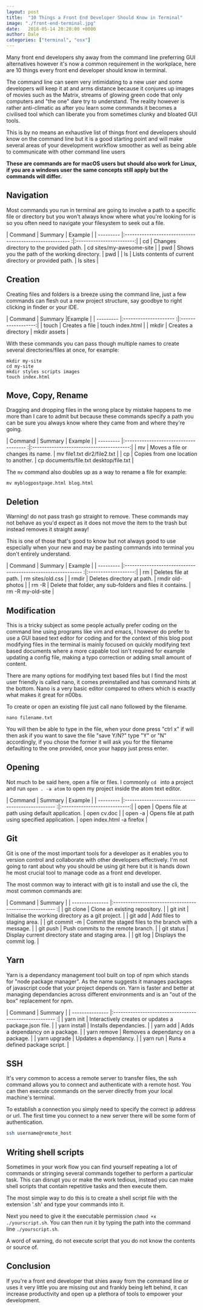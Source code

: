 ```yaml
---
layout: post
title:  "10 Things a Front End Developer Should Know in Terminal"
image: "./front-end-terminal.jpg"
date:   2018-05-14 20:20:00 +0000
author: Dale
categories: ["terminal", "osx"]
---
```


Many front end developers shy away from the command line preferring GUI alternatives however it's now a common requirement in the workplace, here are 10 things every front end developer should know in terminal.

The command line can seem very intimidating to a new user and some developers will keep it at and arms distance because it conjures up images of movies such as the Matrix, streams of glowing green code that only computers and "the one" dare try to understand. The reality however is rather anti-climatic as after you learn some commands it becomes a civilised tool which can liberate you from sometimes clunky and bloated GUI tools.

This is by no means an exhaustive list of things front end developers should know on the command line but it is a good starting point and will make several areas of your development workflow smoother as well as being able to communicate with other command line users

**These are commands are for macOS users but should also work for Linux, if you are a windows user the same concepts still apply but the commands will differ.**

## Navigation

Most commands you run in terminal are going to involve a path to a specific file or directory but you won't always know where what you're looking for is so you often need to navigate your filesystem to seek out a file.

| Command   | Summary                                                  | Example                  |
| --------- |:------------------------------------------------------- :|:------------------------:|
| cd        | Changes directory to the provided path.                  | cd sites/my-awesome-site |
| pwd       | Shows you the path of the working directory.             | pwd                      |
| ls        | Lists contents of current directory or provided path.    | ls sites                 |

## Creation

Creating files and folders is a breeze using the command line, just a few commands can flesh out a new project structure, say goodbye to right clicking in finder or your IDE.

| Command   | Summary                |Example             |
| --------- |:--------------------- :|:------------------:|
| touch     | Creates a file         | touch index.html   |
| mkdir     | Creates a directory    | mkdir assets       |


With these commands you can pass though multiple names to create several directories/files at once,
for example:

```
mkdir my-site
cd my-site
mkdir styles scripts images
touch index.html
```

## Move, Copy, Rename

Dragging and dropping files in the wrong place by mistake happens to me more than I care to admit but because these commands specify a path you can be sure you always know where they came from and where they're going.

| Command   | Summary                                | Example                                  |
| --------- |:------------------------------------- :|:----------------------------------------:|
| mv        | Moves a file or changes its name.      | mv file1.txt dir2/file2.txt              |
| cp        | Copies from one location to another.   | cp documents/file.txt desktop/file.txt   |

The `mv` command also doubles up as a way to rename a file for example:

```
mv myblogpostpage.html blog.html
```

## Deletion

Warning! do not pass trash go straight to remove.
These commands may not behave as you'd expect as it does not move the item to the trash but instead removes it straight away!

This is one of those that's good to know but not always good to use especially when your new and may be pasting commands into terminal you don't entirely understand.

| Command   | Summary                                                       | Example             |
| --------- |:------------------------------------------------------------ :|:-------------------:|
| rm        | Deletes file at path.                                         | rm sites/old.css    |
| rmdir     | Deletes directory at path.                                    | rmdir old-photos    |
| rm -R     | Delete that folder, any sub-folders and files it contains.    | rm -R my-old-site   |

## Modification

This is a tricky subject as some people actually prefer coding on the command line using programs like vim and emacs, I however do prefer to use a GUI based text editor for coding and for the context of this blog post modifying files in the terminal is mainly focused on quickly modifying text based documents where a more capable tool isn't required for example updating a config file, making a typo correction or adding small amount of content.

There are many options for modifying text based files but I find the most user friendly is called nano, it comes preinstalled and has command hints at the bottom. Nano is a very basic editor compared to others which is exactly what makes it great for n00bs.

To create or open an existing file just call nano followed by the filename.

```
nano filename.txt
```

You will then be able to type in the file, when your done press "ctrl x" if will then ask if you want to save the file "save Y/N?" type "Y" or "N" accordingly, if you chose the former it will ask you for the filename defaulting to the one provided, once your happy just press enter.

<adsense></adsense>

## Opening

Not much to be said here, open a file or files.
I commonly `cd ` into a project and run `open . -a atom` to open my project inside the atom text editor.

| Command   | Summary                                            | Example                      |
| --------- |:------------------------------------------------- :|:----------------------------:|
| open      | Opens file at path using default application.      | open cv.doc                  |
| open -a   | Opens file at path using specified application.    | open index.html -a firefox   |

## Git

Git is one of the most important tools for a developer as it enables you to version control and collaborate with other developers effectively. I'm not going to rant about why you should be using git here but it is hands down he most crucial tool to manage code as a front end developer.

The most common way to interact with git is to install and use the cli, the most common commands are:

| Command         | Summary                                                 |
| --------------- |:------------------------------------------------------ :|
| git clone       | Clone an existing repository.                           |
| git init        | Initialise the working directory as a git project.      |
| git add         | Add files to staging area.                              |
| git commit -m   | Commit the staged files to the branch with a message.   |
| git push        | Push commits to the remote branch.                      |
| git status      | Display current directory state and staging area.       |
| git log         | Displays the commit log.                                |

## Yarn

Yarn is a dependancy management tool built on top of npm which stands for "node package manager". As the name suggests it manages packages of javascript code that your project depends on.
Yarn is faster and better at managing dependancies across different environments and is an "out of the box" replacement for npm.

| Command         | Summary                                                 |
| --------------- |:------------------------------------------------------ :|
| yarn init       | Interactively creates or updates a package.json file.   |
| yarn install    | Installs dependancies.                                  |
| yarn add        | Adds a dependancy on a package.                         |
| yarn remove     | Removes a dependancy on a package.                      |
| yarn upgrade    | Updates a dependancy.                                   |
| yarn run        | Runs a defined package script.                          |


## SSH

It's very common to access a remote server to transfer files, the ssh command allows you to connect and authenticate with a remote host. You can then execute commands on the server directly from your local machine's terminal.

To establish a connection you simply need to specify the correct ip address or url. The first time you connect to a new server there will be some form of authentication.

```bash
ssh username@remote_host
```

## Writing shell scripts

Sometimes in your work flow you can find yourself repeating a lot of commands or stringing several commands together to perform a particular task.
This can disrupt you or make the work tedious, instead you can make shell scripts that contain repetitive tasks and then execute them.

The most simple way to do this is to create a shell script file with the extension '.sh' and type your commands into it.

Next you need to give it the executable permission `chmod +x ./yourscript.sh`.
You can then run it by typing the path into the command line `./yourscript.sh`.

A word of warning, do not execute script that you do not know the contents or source of.

## Conclusion

If you're a front end developer that shies away from the command line or uses it very little you are missing out and frankly being left behind, it can increase productivity and open up a plethora of tools to empower your development.
